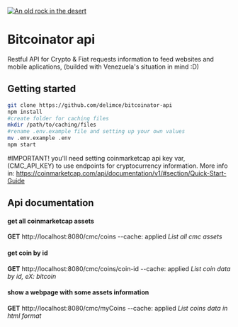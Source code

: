 [![An old rock in the desert](https://www.delimce.com/images/github_dev_logo.png "go to develemento")](http://delimce.com)
# Bitcoinator api
Restful API for Crypto & Fiat requests information to feed websites and mobile aplications, (builded with Venezuela's situation in mind :D) 
## Getting started
```bash
git clone https://github.com/delimce/bitcoinator-api
npm install
#create folder for caching files
mkdir /path/to/caching/files
#rename .env.example file and setting up your own values
mv .env.example .env
npm start
 ```
#IMPORTANT! you'll need setting coinmarketcap api key var, (CMC_API_KEY) to use endpoints for cryptocurrency information.
More info in: https://coinmarketcap.com/api/documentation/v1/#section/Quick-Start-Guide

## Api documentation

#### get all coinmarketcap assets
**GET** http://localhost:8080/cmc/coins --cache: applied
*List all cmc assets*

#### get coin by id 
**GET** http://localhost:8080/cmc/coins/coin-id  --cache: applied
*List coin data by id, eX: bitcoin*

#### show a webpage with some assets information
**GET** http://localhost:8080/cmc/myCoins --cache: applied
*List coins data in html format*
